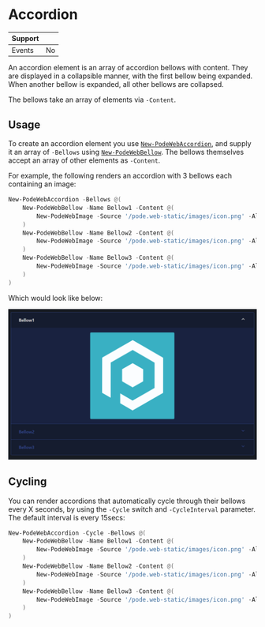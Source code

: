 # Accordion

| Support |     |
| ------- | --- |
| Events  | No  |

An accordion element is an array of accordion bellows with content. They are displayed in a collapsible manner, with the first bellow being expanded. When another bellow is expanded, all other bellows are collapsed.

The bellows take an array of elements via `-Content`.

## Usage

To create an accordion element you use [`New-PodeWebAccordion`](../../../Functions/Elements/New-PodeWebAccordion), and supply it an array of `-Bellows` using [`New-PodeWebBellow`](../../../Functions/Elements/New-PodeWebBellow). The bellows themselves accept an array of other elements as `-Content`.

For example, the following renders an accordion with 3 bellows each containing an image:

```powershell
New-PodeWebAccordion -Bellows @(
    New-PodeWebBellow -Name Bellow1 -Content @(
        New-PodeWebImage -Source '/pode.web-static/images/icon.png' -Alignment Center
    )
    New-PodeWebBellow -Name Bellow2 -Content @(
        New-PodeWebImage -Source '/pode.web-static/images/icon.png' -Alignment Center
    )
    New-PodeWebBellow -Name Bellow3 -Content @(
        New-PodeWebImage -Source '/pode.web-static/images/icon.png' -Alignment Center
    )
)
```

Which would look like below:

![accordion_layout](../../../images/accordion_layout.png)

## Cycling

You can render accordions that automatically cycle through their bellows every X seconds, by using the `-Cycle` switch and `-CycleInterval` parameter. The default interval is every 15secs:

```powershell
New-PodeWebAccordion -Cycle -Bellows @(
    New-PodeWebBellow -Name Bellow1 -Content @(
        New-PodeWebImage -Source '/pode.web-static/images/icon.png' -Alignment Center
    )
    New-PodeWebBellow -Name Bellow2 -Content @(
        New-PodeWebImage -Source '/pode.web-static/images/icon.png' -Alignment Center
    )
    New-PodeWebBellow -Name Bellow3 -Content @(
        New-PodeWebImage -Source '/pode.web-static/images/icon.png' -Alignment Center
    )
)
```
